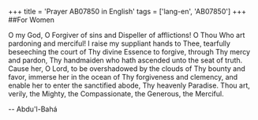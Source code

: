 +++
title = 'Prayer AB07850 in English'
tags = ['lang-en', 'AB07850']
+++
##For Women

O my God, O Forgiver of sins and Dispeller of afflictions!  O Thou Who art pardoning and merciful!  I raise my suppliant hands to Thee, tearfully beseeching the court of Thy divine Essence to forgive, through Thy mercy and pardon, Thy handmaiden who hath ascended unto the seat of truth.  Cause her, O Lord, to be overshadowed by the clouds of Thy bounty and favor, immerse her in the ocean of Thy forgiveness and clemency, and enable her to enter the sanctified abode, Thy heavenly Paradise.
Thou art, verily, the Mighty, the Compassionate, the Generous, the Merciful.

-- Abdu'l-Bahá
